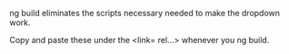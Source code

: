 ng build eliminates the scripts necessary needed to make the dropdown work. 

Copy and paste these under the <link= rel...> whenever you ng build. 
 
<script src="https://ajax.googleapis.com/ajax/libs/jquery/3.2.1/jquery.min.js"></script> 

<script src="https://maxcdn.bootstrapcdn.com/bootstrap/3.3.7/js/bootstrap.min.js"></script>
